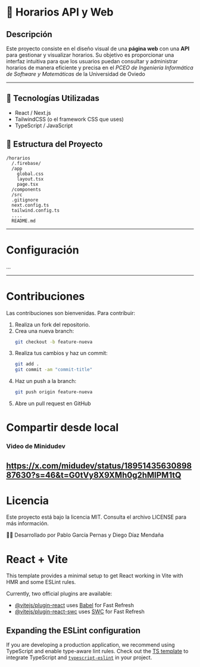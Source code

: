 # 📅 Horarios API y Web

## Descripción
Este proyecto consiste en el diseño visual de una **página web** con una **API** para gestionar y visualizar horarios. Su objetivo es proporcionar una interfaz intuitiva para que los usuarios puedan consultar y administrar horarios de manera eficiente y precisa en el *PCEO de Ingeniería Informática de Software y Matemáticas* de la Universidad de Oviedo

-----
## 🚀 Tecnologías Utilizadas
- React / Next.js 
- TailwindCSS (o el framework CSS que uses)
- TypeScript / JavaScript


## 📂 Estructura del Proyecto
```plaintext
/horarios
  /.firebase/
  /app
    global.css
    layout.tsx
    page.tsx
  /components
  /src
  .gitignore
  next.config.ts
  tailwind.config.ts
  ....
  README.md
```

----
# Configuración
...

----
# Contribuciones
Las contribuciones son bienvenidas. Para contribuir:
1. Realiza un fork del repositorio.
2. Crea una nueva branch:
    ```sh
    git checkout -b feature-nueva
    ```
3. Realiza tus cambios y haz un commit:
    ```sh
    git add .
    git commit -am "commit-title"
    ```
4. Haz un push a la branch:
    ```sh
    git push origin feature-nueva
    ```
5. Abre un pull request en GitHub


# Compartir desde local
### Video de Minidudev
https://x.com/midudev/status/1895143563089887630?s=46&t=G0tVy8X9XMh0g2hMlPM1tQ 
---
# Licencia
Este proyecto está bajo la licencia MIT. Consulta el archivo LICENSE para más información.

👨‍💻 Desarrollado por Pablo García Pernas y Diego Díaz Mendaña

# React + Vite

This template provides a minimal setup to get React working in Vite with HMR and some ESLint rules.

Currently, two official plugins are available:

- [@vitejs/plugin-react](https://github.com/vitejs/vite-plugin-react/blob/main/packages/plugin-react/README.md) uses [Babel](https://babeljs.io/) for Fast Refresh
- [@vitejs/plugin-react-swc](https://github.com/vitejs/vite-plugin-react-swc) uses [SWC](https://swc.rs/) for Fast Refresh

## Expanding the ESLint configuration

If you are developing a production application, we recommend using TypeScript and enable type-aware lint rules. Check out the [TS template](https://github.com/vitejs/vite/tree/main/packages/create-vite/template-react-ts) to integrate TypeScript and [`typescript-eslint`](https://typescript-eslint.io) in your project.
